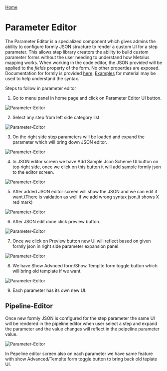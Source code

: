 [Home](readme.md)
# Parameter Editor 
The Parameter Editor is a specialized component which gives admins the ability to configure formly JSON structure to render a custom UI for a step parameter. This allows step library creators the ability to build custom parameter forms without the user needing to understand how Metalus mapping works. When working in the code editor, the JSON provided will be applied to the _fields_ property of the form. No other properties are exposed. Documentation for formly is provided [here](https://formly.dev/guide/expression-properties). [Examples](https://formly.dev/ui/material) for material may be used to help understand the syntax.


Steps to follow in parameter editor

1) Go to menu panel in home page and click on Parameter Editor UI button. 

![Parameter-Editor](images/home_menu_parameterscreen_button.png)

2) Select any step from left side category list. 

![Parameter-Editor](images/select_parameterstep.png)

3) On the right side step parameters will be loaded and expand the parameter which will bring down JSON editor.

![Parameter-Editor](images/afterClick_parameter_expansion_panel.png)


4) In JSON editor screen we have Add Sample Json Scheme UI button on top right side, once we click on this button it will add sample formly json to the editor screen. 

![Parameter-Editor](images/add_sample_json_schema_button.png)

5) After added JSON editor screen will show the JSON and we can edit if want.(There is vaidation as well if we add wrong syntax json,it shows X red mark)

![Parameter-Editor](images/Json_validation.png)

6) After JSON edit done click preview button.

![Parameter-Editor](images/pipeline_ui_with_parameter_json_added.png) 

7) Once we click on Preview button new UI will reflect based on given formly json in right side parameter expansion panel.

![Parameter-Editor](images/parameter_ui_render.png) 

8) We have Show Advnced form/Show Templte form toggle button which will bring old template if we want.
  
  ![Parameter-Editor](images/show_adanvced_show_template.png) 

9) Each parameter has its own new UI.

## Pipeline-Editor

Once new formly JSON is configured for the step parameter the same UI will be rendered in the pipeline editor when user select a step and expand the parameter and the value changes will reflect in the peipeline parameter value.

![Parameter-Editor](images/pipeline_ui_with_parameter_json_added.png)

In Pepeline editor screen also on each parameter we have same feature with show Advanced/Templte form toggle button to bring back old teplate UI.
